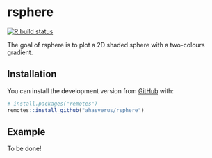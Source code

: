 
<!-- README.md is generated from README.Rmd. Please edit that file -->

# rsphere

<!-- badges: start -->

[![R build
status](https://github.com/ahasverus/rsphere/workflows/R-CMD-check/badge.svg)](https://github.com/ahasverus/rsphere/actions)
<!-- badges: end -->

The goal of rsphere is to plot a 2D shaded sphere with a two-colours
gradient.

## Installation

You can install the development version from
[GitHub](https://github.com/ahasverus/rsphere) with:

``` r
# install.packages("remotes")
remotes::install_github("ahasverus/rsphere")
```

## Example

To be done!
